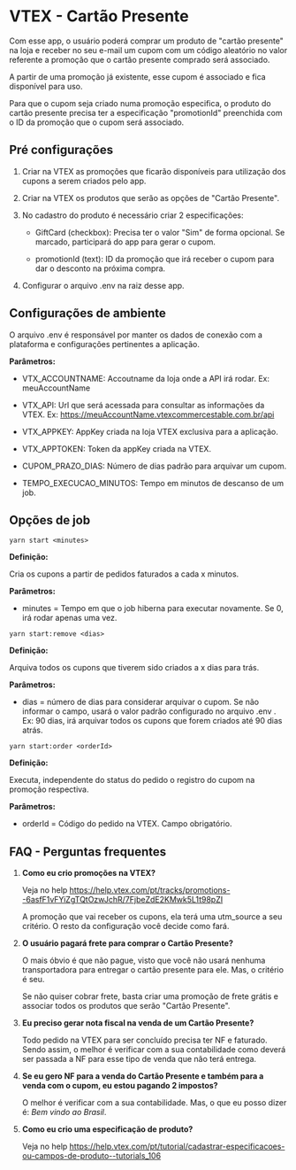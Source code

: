 # VTEX - Cartão Presente

Com esse app, o usuário poderá comprar um produto de "cartão presente" na loja e receber no seu e-mail um cupom com um código aleatório no valor referente a promoção que o cartão presente comprado será associado.

A partir de uma promoção já existente, esse cupom é associado e fica disponível para uso.

Para que o cupom seja criado numa promoção especifica, o produto do cartão presente precisa ter a especificação "promotionId" preenchida com o ID da promoção que o cupom será associado.

## Pré configurações

1. Criar na VTEX as promoções que ficarão disponíveis para utilização dos cupons a serem criados pelo app.

2. Criar na VTEX os produtos que serão as opções de "Cartão Presente".

3. No cadastro do produto é necessário criar 2 especificações:

    * GiftCard (checkbox): Precisa ter o valor "Sim" de forma opcional. Se marcado, participará do app para gerar o cupom.

    * promotionId (text): ID da promoção que irá receber o cupom para dar o desconto na próxima compra.

4. Configurar o arquivo .env na raiz desse app.

## Configurações de ambiente

O arquivo .env é responsável por manter os dados de conexão com a plataforma e configurações pertinentes a aplicação.

**Parâmetros:**

* VTX_ACCOUNTNAME: Accoutname da loja onde a API irá rodar. Ex: meuAccountName

* VTX_API: Url que será acessada para consultar as informações da VTEX. Ex: <https://meuAccountName.vtexcommercestable.com.br/api>

* VTX_APPKEY: AppKey criada na loja VTEX exclusiva para a aplicação.

* VTX_APPTOKEN: Token da appKey criada na VTEX.

* CUPOM_PRAZO_DIAS: Número de dias padrão para arquivar um cupom.

* TEMPO_EXECUCAO_MINUTOS: Tempo em minutos de descanso de um job.

## Opções de job

```yarn start <minutes>```

**Definição:**

Cria os cupons a partir de pedidos faturados a cada x minutos.

**Parâmetros:**

* minutes = Tempo em que o job hiberna para executar novamente. Se 0, irá rodar apenas uma vez.

```yarn start:remove <dias>```

**Definição:**

Arquiva todos os cupons que tiverem sido criados a x dias para trás.

**Parâmetros:**

* dias = número de dias para considerar arquivar o cupom. Se não informar o campo, usará o valor padrão configurado no arquivo .env . Ex: 90 dias, irá arquivar todos os cupons que forem criados até 90 dias atrás.

```yarn start:order <orderId>```

**Definição:**

Executa, independente do status do pedido o registro do cupom na promoção respectiva.

**Parâmetros:**

* orderId = Código do pedido na VTEX. Campo obrigatório.

## FAQ - Perguntas frequentes

1. **Como eu crio promoções na VTEX?**

    Veja no help <https://help.vtex.com/pt/tracks/promotions--6asfF1vFYiZgTQtOzwJchR/7FjbeZdE2KMwk5L1t98pZI>

    A promoção que vai receber os cupons, ela terá uma utm_source a seu critério. O resto da configuração você decide como fará.

2. **O usuário pagará frete para comprar o Cartão Presente?**

    O mais óbvio é que não pague, visto que você não usará nenhuma transportadora para entregar o cartão presente para ele. Mas, o critério é seu. 

    Se não quiser cobrar frete, basta criar uma promoção de frete grátis e associar todos os produtos que serão "Cartão Presente".

3. **Eu preciso gerar nota fiscal na venda de um Cartão Presente?**

    Todo pedido na VTEX para ser concluído precisa ter NF e faturado. Sendo assim, o melhor é verificar com a sua contabilidade como deverá ser passada a NF para esse tipo de venda que não terá entrega.

4. **Se eu gero NF para a venda do Cartão Presente e também para a venda com o cupom, eu estou pagando 2 impostos?**

    O melhor é verificar com a sua contabilidade. Mas, o que eu posso dizer é: *Bem vindo ao Brasil*.

5. **Como eu crio uma especificação de produto?**
    
    Veja no help <https://help.vtex.com/pt/tutorial/cadastrar-especificacoes-ou-campos-de-produto--tutorials_106>